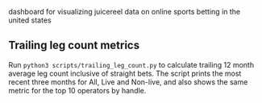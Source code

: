 dashboard for visualizing juicereel data on online sports betting in the united states

## Trailing leg count metrics

Run `python3 scripts/trailing_leg_count.py` to calculate trailing 12 month
average leg count inclusive of straight bets. The script prints the most recent
three months for All, Live and Non-live, and also shows the same metric for the
top 10 operators by handle.
